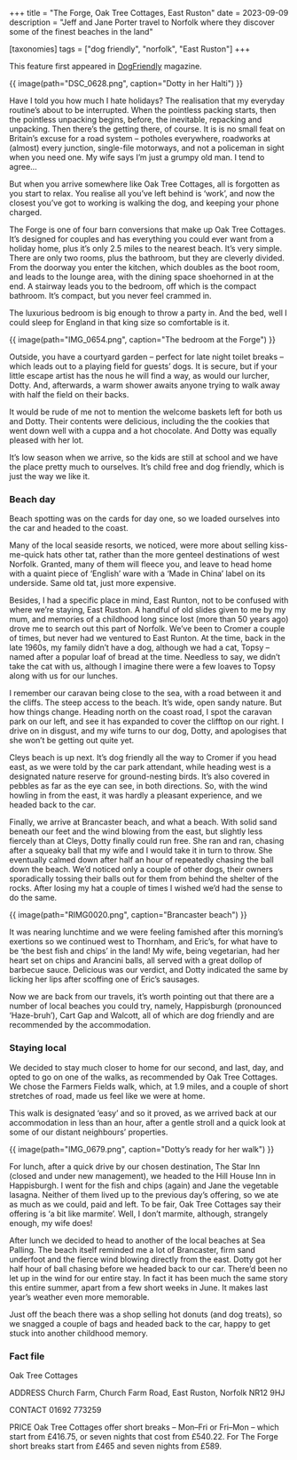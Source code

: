 +++
title = "The Forge, Oak Tree Cottages, East Ruston"
date = 2023-09-09
description = "Jeff and Jane Porter travel to Norfolk where they discover some of the finest beaches in the land"

[taxonomies]
tags = ["dog friendly", "norfolk", "East Ruston"]
+++
<div class="intro-box">
This feature first appeared in <a href="https://dogfriendly.co.uk">DogFriendly</a> magazine.
</div>

{{ image(path="DSC_0628.png", caption="Dotty in her Halti") }}

Have I told you how much I hate holidays? The realisation that my everyday routine’s about to be interrupted. When the pointless packing starts, then the pointless unpacking begins, before, the inevitable, repacking and unpacking. Then there’s the getting there, of course. It is is no small feat on Britain’s excuse for a road system – potholes everywhere, roadworks at (almost) every junction, single-file motorways, and not a policeman in sight when you need one. My wife says I’m just a grumpy old man. I tend to agree…

But when you arrive somewhere like Oak Tree Cottages, all is forgotten as you start to relax. You realise all you’ve left behind is ‘work’, and now the closest you’ve got to working is walking the dog, and keeping your phone charged.

The Forge is one of four barn conversions that make up Oak Tree Cottages. It’s designed for couples and has everything you could ever want from a holiday home, plus it’s only 2.5 miles to the nearest beach. It’s very simple. There are only two rooms, plus the bathroom, but they are cleverly divided. From the doorway you enter the kitchen, which doubles as the boot room, and leads to the lounge area, with the dining space shoehorned in at the end. A stairway leads you to the bedroom, off which is the compact bathroom. It’s compact, but you never feel crammed in. 

The luxurious bedroom is big enough to throw a party in. And the bed, well I could sleep for England in that king size so comfortable is it.

{{ image(path="IMG_0654.png", caption="The bedroom at the Forge") }}

Outside, you have a courtyard garden – perfect for late night toilet breaks – which leads out to a playing field for guests’ dogs. It is secure, but if your little escape artist has the nous he will find a way, as would our lurcher, Dotty. And, afterwards, a warm shower awaits anyone trying to walk away with half the field on their backs. 

It would be rude of me not to mention the welcome baskets left for both us and Dotty. Their contents were delicious, including the the cookies that went down well with a cuppa and a hot chocolate. And Dotty was equally pleased with her lot.

It’s low season when we arrive, so the kids are still at school and we have the place pretty much to ourselves. It’s child free and dog friendly, which is just the way we like it.

### Beach day

Beach spotting was on the cards for day one, so we loaded ourselves into the car and headed to the coast. 

Many of the local seaside resorts, we noticed, were more about selling kiss-me-quick hats other tat, rather than the more genteel destinations of west Norfolk. Granted, many of them will fleece you, and leave to head home with a quaint piece of ‘English’ ware with a ‘Made in China’ label on its underside. Same old tat, just more expensive.

Besides, I had a specific place in mind, East Runton, not to be confused with where we’re staying, East Ruston. A handful of old slides given to me by my mum, and memories of a childhood long since lost (more than 50 years ago) drove me to search out this part of Norfolk. We’ve been to Cromer a couple of times, but never had we ventured to East Runton. At the time, back in the late 1960s, my family didn’t have a dog, although we had a cat, Topsy – named after a popular loaf of bread at the time. Needless to say, we didn’t take the cat with us, although I imagine there were a few loaves to Topsy along with us for our lunches.

I remember our caravan being close to the sea, with a road between it and the cliffs. The steep access to the beach. It’s wide, open sandy nature. But how things change. Heading north on the coast road, I spot the caravan park on our left, and see it has expanded to cover the clifftop on our right. I drive on in disgust, and my wife turns to our dog, Dotty, and apologises that she won’t be getting out quite yet.  

Cleys beach is up next. It’s dog friendly all the way to Cromer if you head east, as we were told by the car park attendant, while heading west is a designated nature reserve for ground-nesting birds. It’s also covered in pebbles as far as the eye can see, in both directions. So, with the wind howling in from the east, it was hardly a pleasant experience, and we headed back to the car.  

Finally, we arrive at Brancaster beach, and what a beach. With solid sand beneath our feet and the wind blowing from the east, but slightly less fiercely than at Cleys, Dotty finally could run free. She ran and ran, chasing after a squeaky ball that my wife and I would take it in turn to throw. She eventually calmed down after half an hour of repeatedly chasing the ball down the beach. We’d noticed only a couple of other dogs, their owners sporadically tossing their balls out for them from behind the shelter of the rocks. After losing my hat a couple of times I wished we’d had the sense to do the same.

{{ image(path="RIMG0020.png", caption="Brancaster beach") }}

It was nearing lunchtime and we were feeling famished after this morning’s exertions so we continued west to Thornham, and Eric’s, for what have to be ‘the best fish and chips’ in the land! My wife, being vegetarian, had her heart set on chips and Arancini balls, all served with a great dollop of barbecue sauce. Delicious was our verdict, and Dotty indicated the same by licking her lips after scoffing one of Eric’s sausages.

Now we are back from our travels, it’s worth pointing out that there are a number of local beaches you could try, namely, Happisburgh (pronounced ‘Haze-bruh’), Cart Gap and Walcott, all of which are dog friendly and are recommended by the accommodation.

### Staying local

We decided to stay much closer to home for our second, and last, day, and opted to go on one of the walks, as recommended by Oak Tree Cottages. We chose the Farmers Fields walk, which, at 1.9 miles, and a couple of short stretches of road, made us feel like we were at home.

This walk is designated ‘easy’ and so it proved, as we arrived back at our accommodation in less than an hour, after a gentle stroll and a quick look at some of our distant neighbours’ properties.

{{ image(path="IMG_0679.png", caption="Dotty’s ready for her walk") }}

For lunch, after a quick drive by our chosen destination, The Star Inn (closed and under new management), we headed to the Hill House Inn in Happisburgh. I went for the fish and chips (again) and Jane the vegetable lasagna. Neither of them lived up to the previous day’s offering, so we ate as much as we could, paid and left. To be fair, Oak Tree Cottages say their offering is ‘a bit like marmite’. Well, I don’t marmite, although, strangely enough, my wife does!

After lunch we decided to head to another of the local beaches at Sea Palling. The beach itself reminded me a lot of Brancaster, firm sand underfoot and the fierce wind blowing directly from the east. Dotty got her half hour of ball chasing before we headed back to our car. There’d been no let up in the wind for our entire stay. In fact it has been much the same story this entire summer, apart from a few short weeks in June. It makes last year’s weather even more memorable.  

Just off the beach there was a shop selling hot donuts (and dog treats), so we snagged a couple of bags and headed back to the car, happy to get stuck into another childhood memory.

### Fact file

Oak Tree Cottages

ADDRESS Church Farm, Church Farm Road, East Ruston, Norfolk NR12 9HJ

CONTACT 01692 773259

PRICE Oak Tree Cottages offer short breaks – Mon–Fri or Fri–Mon – which start from £416.75, or seven nights that cost from £540.22. For The Forge short breaks start from £465 and seven nights from £589.



